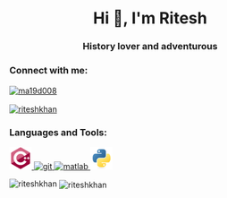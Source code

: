 <h1 align="center">Hi 👋, I'm Ritesh</h1>
<h3 align="center">History lover and adventurous</h3>

<h3 align="left">Connect with me:</h3>
<p align="left">

<a href="https://www.hackerrank.com/ma19d008" target="blank"><img align="center" src="https://raw.githubusercontent.com/rahuldkjain/github-profile-readme-generator/master/src/images/icons/Social/hackerrank.svg" alt="ma19d008" height="30" width="40" /></a>
</p>



<p align="left">
<a href="https://www.leetcode.com/riteshkhan" target="blank"><img align="center" src="https://raw.githubusercontent.com/rahuldkjain/github-profile-readme-generator/master/src/images/icons/Social/leet-code.svg" alt="riteshkhan" height="30" width="40" /></a>
</p>



<h3 align="left">Languages and Tools:</h3>
<p align="left"> <a href="https://www.w3schools.com/cpp/" target="_blank" rel="noreferrer"> <img src="https://raw.githubusercontent.com/devicons/devicon/master/icons/cplusplus/cplusplus-original.svg" alt="cplusplus" width="40" height="40"/> </a> <a href="https://git-scm.com/" target="_blank" rel="noreferrer"> <img src="https://www.vectorlogo.zone/logos/git-scm/git-scm-icon.svg" alt="git" width="40" height="40"/> </a> <a href="https://www.mathworks.com/" target="_blank" rel="noreferrer"> <img src="https://upload.wikimedia.org/wikipedia/commons/2/21/Matlab_Logo.png" alt="matlab" width="40" height="40"/> </a> <a href="https://www.python.org" target="_blank" rel="noreferrer"> <img src="https://raw.githubusercontent.com/devicons/devicon/master/icons/python/python-original.svg" alt="python" width="40" height="40"/> </a> </p>

<p><img align="left" src="https://github-readme-stats.vercel.app/api/top-langs?username=riteshkhan&show_icons=true&locale=en&layout=compact" alt="riteshkhan" /></p>

<p>&nbsp;<img align="center" src="https://github-readme-stats.vercel.app/api?username=riteshkhan&show_icons=true&locale=en" alt="riteshkhan" /></p>



